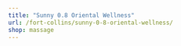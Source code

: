 ```yaml
---
title: "Sunny 0.8 Oriental Wellness"
url: /fort-collins/sunny-0-8-oriental-wellness/
shop: massage
---
```

